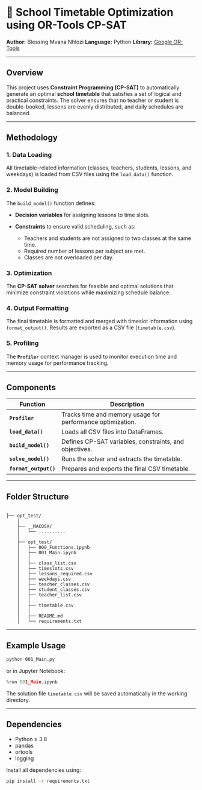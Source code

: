 # 📘 School Timetable Optimization using OR-Tools CP-SAT

**Author:** Blessing Mvana Nhlozi
**Language:** Python
**Library:** [Google OR-Tools](https://developers.google.com/optimization)

---

## Overview

This project uses **Constraint Programming (CP-SAT)** to automatically generate an optimal **school timetable** that satisfies a set of logical and practical constraints.
The solver ensures that no teacher or student is double-booked, lessons are evenly distributed, and daily schedules are balanced.

---

## Methodology

### 1. Data Loading

All timetable-related information (classes, teachers, students, lessons, and weekdays) is loaded from CSV files using the `load_data()` function.

### 2. Model Building

The `build_model()` function defines:

* **Decision variables** for assigning lessons to time slots.
* **Constraints** to ensure valid scheduling, such as:

  * Teachers and students are not assigned to two classes at the same time.
  * Required number of lessons per subject are met.
  * Classes are not overloaded per day.

### 3. Optimization

The **CP-SAT solver** searches for feasible and optimal solutions that minimize constraint violations while maximizing schedule balance.

### 4. Output Formatting

The final timetable is formatted and merged with timeslot information using `format_output()`.
Results are exported as a CSV file (`timetable.csv`).

### 5. Profiling

The **`Profiler`** context manager is used to monitor execution time and memory usage for performance tracking.

---

## Components

| Function              | Description                                                |
| --------------------- | ---------------------------------------------------------- |
| **`Profiler`**        | Tracks time and memory usage for performance optimization. |
| **`load_data()`**     | Loads all CSV files into DataFrames.                       |
| **`build_model()`**   | Defines CP-SAT variables, constraints, and objectives.     |
| **`solve_model()`**   | Runs the solver and extracts the timetable.                |
| **`format_output()`** | Prepares and exports the final CSV timetable.              |

---

## Folder Structure

```

├── opt_test/
    │
    ├── __MACOSX/
    │   └── ..........
    │
    ├── opt_test/
    │   ├── 000_Functions.ipynb
    │   ├── 001_Main.ipynb
    │   │
    │   ├── class_list.csv
    │   ├── timeslots.csv
    │   ├── lessons_required.csv
    │   ├── weekdays.csv
    │   ├── teacher_classes.csv
    │   ├── student_classes.csv
    │   ├── teacher_list.csv
    │   │
    │   ├── timetable.csv
    │   │
    │   ├── README.md
    │   └── requirements.txt
```
---

## Example Usage

```bash
python 001_Main.py
```

or in Jupyter Notebook:

```python
%run 001_Main.ipynb
```

The solution file `timetable.csv` will be saved automatically in the working directory.

---

## Dependencies

* Python ≥ 3.8
* pandas
* ortools
* logging

Install all dependencies using:

```bash
pip install -r requirements.txt
```